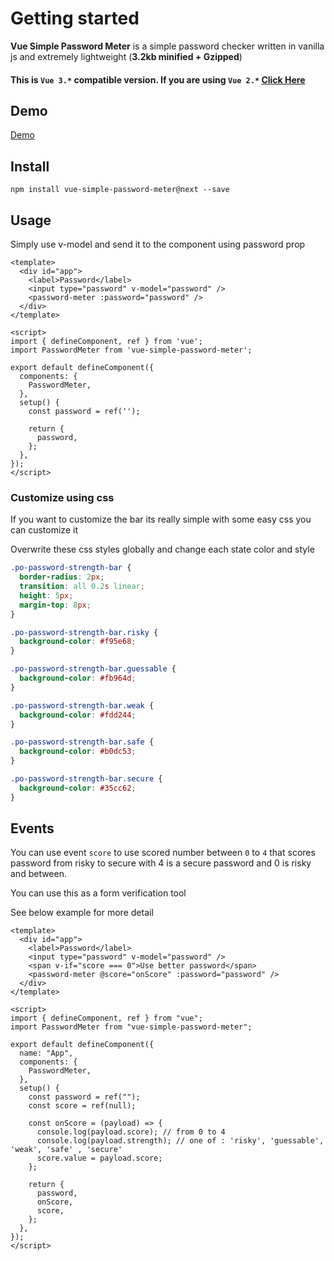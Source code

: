 # Getting started

**Vue Simple Password Meter** is a simple password checker written in vanilla js and extremely lightweight (**3.2kb minified + Gzipped**)

#### This is `Vue 3.*` compatible version. If you are using `Vue 2.*` [Click Here](https://github.com/miladd3/vue-simple-password-meter#readme)

## Demo

[Demo](https://miladd3.github.io/vue-simple-password-meter/)

## Install

`npm install vue-simple-password-meter@next --save`

## Usage

Simply use v-model and send it to the component using password prop

```vue
<template>
  <div id="app">
    <label>Password</label>
    <input type="password" v-model="password" />
    <password-meter :password="password" />
  </div>
</template>

<script>
import { defineComponent, ref } from 'vue';
import PasswordMeter from 'vue-simple-password-meter';

export default defineComponent({
  components: {
    PasswordMeter,
  },
  setup() {
    const password = ref('');

    return {
      password,
    };
  },
});
</script>
```

### Customize using css

If you want to customize the bar its really simple with some easy css you can customize it

Overwrite these css styles globally and change each state color and style

```css
.po-password-strength-bar {
  border-radius: 2px;
  transition: all 0.2s linear;
  height: 5px;
  margin-top: 8px;
}

.po-password-strength-bar.risky {
  background-color: #f95e68;
}

.po-password-strength-bar.guessable {
  background-color: #fb964d;
}

.po-password-strength-bar.weak {
  background-color: #fdd244;
}

.po-password-strength-bar.safe {
  background-color: #b0dc53;
}

.po-password-strength-bar.secure {
  background-color: #35cc62;
}
```

## Events

You can use event `score` to use scored number between `0` to `4` that scores password from risky to secure with 4 is a secure password and 0 is risky and between.

You can use this as a form verification tool

See below example for more detail

```vue
<template>
  <div id="app">
    <label>Password</label>
    <input type="password" v-model="password" />
    <span v-if="score === 0">Use better password</span>
    <password-meter @score="onScore" :password="password" />
  </div>
</template>

<script>
import { defineComponent, ref } from "vue";
import PasswordMeter from "vue-simple-password-meter";

export default defineComponent({
  name: "App",
  components: {
    PasswordMeter,
  },
  setup() {
    const password = ref("");
    const score = ref(null);

    const onScore = (payload) => {
      console.log(payload.score); // from 0 to 4
      console.log(payload.strength); // one of : 'risky', 'guessable', 'weak', 'safe' , 'secure'
      score.value = payload.score;
    };

    return {
      password,
      onScore,
      score,
    };
  },
});
</script>
```

